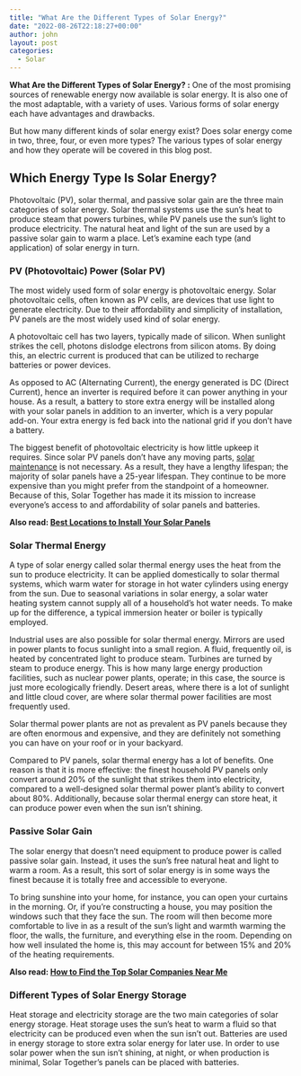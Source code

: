 ```yaml
---
title: "What Are the Different Types of Solar Energy?"
date: "2022-08-26T22:18:27+00:00"
author: john
layout: post
categories:
  - Solar
---
```


**What Are the Different Types of Solar Energy? :** One of the most promising sources of renewable energy now available is solar energy. It is also one of the most adaptable, with a variety of uses. Various forms of solar energy each have advantages and drawbacks.

But how many different kinds of solar energy exist? Does solar energy come in two, three, four, or even more types? The various types of solar energy and how they operate will be covered in this blog post.

## **Which Energy Type Is Solar Energy?**

Photovoltaic (PV), solar thermal, and passive solar gain are the three main categories of solar energy. Solar thermal systems use the sun’s heat to produce steam that powers turbines, while PV panels use the sun’s light to produce electricity. The natural heat and light of the sun are used by a passive solar gain to warm a place. Let’s examine each type (and application) of solar energy in turn.

### **PV (Photovoltaic) Power (Solar PV)**

The most widely used form of solar energy is photovoltaic energy. Solar photovoltaic cells, often known as PV cells, are devices that use light to generate electricity. Due to their affordability and simplicity of installation, PV panels are the most widely used kind of solar energy.

A photovoltaic cell has two layers, typically made of silicon. When sunlight strikes the cell, photons dislodge electrons from silicon atoms. By doing this, an electric current is produced that can be utilized to recharge batteries or power devices.

As opposed to AC (Alternating Current), the energy generated is DC (Direct Current), hence an inverter is required before it can power anything in your house. As a result, a battery to store extra energy will be installed along with your solar panels in addition to an inverter, which is a very popular add-on. Your extra energy is fed back into the national grid if you don’t have a battery.

The biggest benefit of photovoltaic electricity is how little upkeep it requires. Since solar PV panels don’t have any moving parts, [solar maintenance](/maintenance-and-cleaning-tips-for-solar-panels/) is not necessary. As a result, they have a lengthy lifespan; the majority of solar panels have a 25-year lifespan. They continue to be more expensive than you might prefer from the standpoint of a homeowner. Because of this, Solar Together has made it its mission to increase everyone’s access to and affordability of solar panels and batteries.

**Also read: [Best Locations to Install Your Solar Panels](/best-locations-to-install-your-solar-panels/)**

### **Solar Thermal Energy**

A type of solar energy called solar thermal energy uses the heat from the sun to produce electricity. It can be applied domestically to solar thermal systems, which warm water for storage in hot water cylinders using energy from the sun. Due to seasonal variations in solar energy, a solar water heating system cannot supply all of a household’s hot water needs. To make up for the difference, a typical immersion heater or boiler is typically employed.

Industrial uses are also possible for solar thermal energy. Mirrors are used in power plants to focus sunlight into a small region. A fluid, frequently oil, is heated by concentrated light to produce steam. Turbines are turned by steam to produce energy. This is how many large energy production facilities, such as nuclear power plants, operate; in this case, the source is just more ecologically friendly. Desert areas, where there is a lot of sunlight and little cloud cover, are where solar thermal power facilities are most frequently used.

Solar thermal power plants are not as prevalent as PV panels because they are often enormous and expensive, and they are definitely not something you can have on your roof or in your backyard.

Compared to PV panels, solar thermal energy has a lot of benefits. One reason is that it is more effective: the finest household PV panels only convert around 20% of the sunlight that strikes them into electricity, compared to a well-designed solar thermal power plant’s ability to convert about 80%. Additionally, because solar thermal energy can store heat, it can produce power even when the sun isn’t shining.

### **Passive Solar Gain**

The solar energy that doesn’t need equipment to produce power is called passive solar gain. Instead, it uses the sun’s free natural heat and light to warm a room. As a result, this sort of solar energy is in some ways the finest because it is totally free and accessible to everyone.

To bring sunshine into your home, for instance, you can open your curtains in the morning. Or, if you’re constructing a house, you may position the windows such that they face the sun. The room will then become more comfortable to live in as a result of the sun’s light and warmth warming the floor, the walls, the furniture, and everything else in the room. Depending on how well insulated the home is, this may account for between 15% and 20% of the heating requirements.

**Also read: [How to Find the Top Solar Companies Near Me](/how-to-find-the-top-solar-companies-near-me/)**

### **Different Types of Solar Energy Storage**

Heat storage and electricity storage are the two main categories of solar energy storage. Heat storage uses the sun’s heat to warm a fluid so that electricity can be produced even when the sun isn’t out. Batteries are used in energy storage to store extra solar energy for later use. In order to use solar power when the sun isn’t shining, at night, or when production is minimal, Solar Together’s panels can be placed with batteries.
